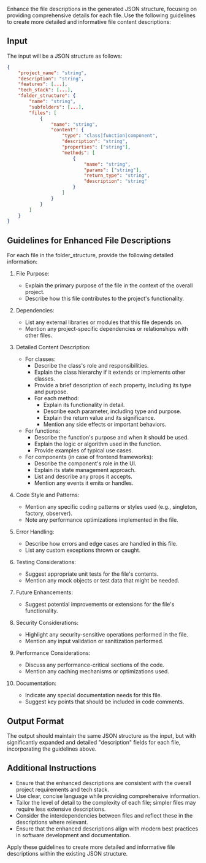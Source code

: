 Enhance the file descriptions in the generated JSON structure, focusing on providing comprehensive details for each file. Use the following guidelines to create more detailed and informative file content descriptions:

## Input
The input will be a JSON structure as follows:

```json
{
    "project_name": "string",
    "description": "string",
    "features": [...],
    "tech_stack": [...],
    "folder_structure": {
        "name": "string",
        "subfolders": [...],
        "files": [
            {
                "name": "string",
                "content": {
                    "type": "class|function|component",
                    "description": "string",
                    "properties": ["string"],
                    "methods": [
                        {
                            "name": "string",
                            "params": ["string"],
                            "return_type": "string",
                            "description": "string"
                        }
                    ]
                }
            }
        ]
    }
}
```

## Guidelines for Enhanced File Descriptions

For each file in the folder_structure, provide the following detailed information:

1. File Purpose:
   - Explain the primary purpose of the file in the context of the overall project.
   - Describe how this file contributes to the project's functionality.

2. Dependencies:
   - List any external libraries or modules that this file depends on.
   - Mention any project-specific dependencies or relationships with other files.

3. Detailed Content Description:
   - For classes:
     - Describe the class's role and responsibilities.
     - Explain the class hierarchy if it extends or implements other classes.
     - Provide a brief description of each property, including its type and purpose.
     - For each method:
       - Explain its functionality in detail.
       - Describe each parameter, including type and purpose.
       - Explain the return value and its significance.
       - Mention any side effects or important behaviors.
   - For functions:
     - Describe the function's purpose and when it should be used.
     - Explain the logic or algorithm used in the function.
     - Provide examples of typical use cases.
   - For components (in case of frontend frameworks):
     - Describe the component's role in the UI.
     - Explain its state management approach.
     - List and describe any props it accepts.
     - Mention any events it emits or handles.

4. Code Style and Patterns:
   - Mention any specific coding patterns or styles used (e.g., singleton, factory, observer).
   - Note any performance optimizations implemented in the file.

5. Error Handling:
   - Describe how errors and edge cases are handled in this file.
   - List any custom exceptions thrown or caught.

6. Testing Considerations:
   - Suggest appropriate unit tests for the file's contents.
   - Mention any mock objects or test data that might be needed.

7. Future Enhancements:
   - Suggest potential improvements or extensions for the file's functionality.

8. Security Considerations:
   - Highlight any security-sensitive operations performed in the file.
   - Mention any input validation or sanitization performed.

9. Performance Considerations:
   - Discuss any performance-critical sections of the code.
   - Mention any caching mechanisms or optimizations used.

10. Documentation:
    - Indicate any special documentation needs for this file.
    - Suggest key points that should be included in code comments.

## Output Format
The output should maintain the same JSON structure as the input, but with significantly expanded and detailed "description" fields for each file, incorporating the guidelines above.

## Additional Instructions
- Ensure that the enhanced descriptions are consistent with the overall project requirements and tech stack.
- Use clear, concise language while providing comprehensive information.
- Tailor the level of detail to the complexity of each file; simpler files may require less extensive descriptions.
- Consider the interdependencies between files and reflect these in the descriptions where relevant.
- Ensure that the enhanced descriptions align with modern best practices in software development and documentation.

Apply these guidelines to create more detailed and informative file descriptions within the existing JSON structure.
